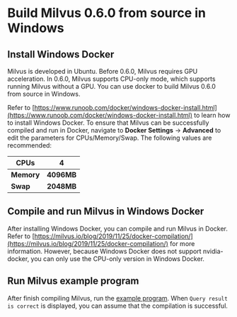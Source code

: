 # Build Milvus 0.6.0 from source in Windows

## Install Windows Docker

Milvus is developed in Ubuntu. Before 0.6.0, Milvus requires GPU acceleration. In 0.6.0, Milvus supports CPU-only mode, which supports running Milvus without a GPU. You can use docker to build Milvus 0.6.0 from source in Windows.

Refer to [https://www.runoob.com/docker/windows-docker-install.html](https://www.runoob.com/docker/windows-docker-install.html) to learn how to install Windows Docker. To ensure that Milvus can be successfully compiled and run in Docker, navigate to **Docker Settings** -> **Advanced** to edit the parameters for CPUs/Memory/Swap. The following values are recommended:

| CPUs       | 4          |
| ---------- | ---------- |
| **Memory** | **4096MB** |
| **Swap**   | **2048MB** |



## Compile and run Milvus in Windows Docker

After installing Windows Docker, you can compile and run Milvus in Docker. Refer to [https://milvus.io/blog/2019/11/25/docker-compilation/](https://milvus.io/blog/2019/11/25/docker-compilation/) for more information. However, because Windows Docker does not support nvidia-docker, you can only use the CPU-only version in Windows Docker.

## Run Milvus example program

After finish compiling Milvus, run the [example program](https://github.com/milvus-io/docs/blob/0.6.0/userguide/example_code.md). When `Query result is correct` is displayed, you can assume that the compilation is successful.
